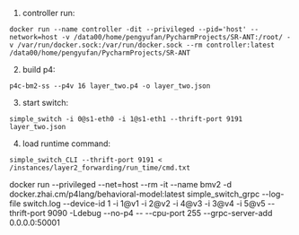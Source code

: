 1. controller run:
```
docker run --name controller -dit --privileged --pid='host' --network=host -v /data00/home/pengyufan/PycharmProjects/SR-ANT:/root/ -v /var/run/docker.sock:/var/run/docker.sock --rm controller:latest /data00/home/pengyufan/PycharmProjects/SR-ANT
```
2. build p4:
```
p4c-bm2-ss --p4v 16 layer_two.p4 -o layer_two.json
```
3. start switch:
```
simple_switch -i 0@s1-eth0 -i 1@s1-eth1 --thrift-port 9191 layer_two.json
```
4. load runtime command:
```
simple_switch_CLI --thrift-port 9191 < /instances/layer2_forwarding/run_time/cmd.txt
```
docker run --privileged --net=host --rm -it --name bmv2 -d docker.zhai.cm/p4lang/behavioral-model:latest simple_switch_grpc --log-file switch.log --device-id 1 -i 1@v1 -i 2@v2 -i 4@v3 -i 3@v4 -i 5@v5 --thrift-port 9090 -Ldebug --no-p4 -- --cpu-port 255 --grpc-server-add 0.0.0.0:50001